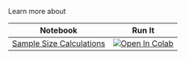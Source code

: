Learn more about

| Notebook |  Run It |
| --- | --- |
| [Sample Size Calculations](./METER_Sample_Size.ipynb) | [![Open In Colab](https://colab.research.google.com/assets/colab-badge.svg)](https://colab.research.google.com/github/Mark-Kramer/METER-Units/blob/main/METER_Sample_Size.ipynb) |
